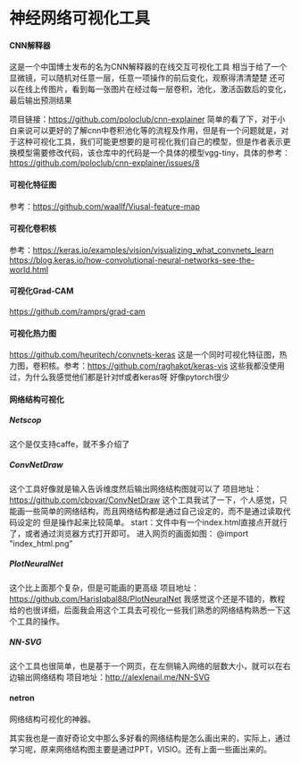# 神经网络可视化工具
#### CNN解释器
这是一个中国博士发布的名为CNN解释器的在线交互可视化工具
相当于给了一个显微镜，可以随机对任意一层，任意一项操作的前后变化，观察得清清楚楚
还可以在线上传图片，看到每一张图片在经过每一层卷积，池化，激活函数后的变化，最后输出预测结果

项目链接：https://github.com/poloclub/cnn-explainer
简单的看了下，对于小白来说可以更好的了解cnn中卷积池化等的流程及作用，但是有一个问题就是，对于这种可视化工具，我们可能更想要的是可视化我们自己的模型，但是作者表示更换模型需要修改代码，该仓库中的代码是一个具体的模型vgg-tiny，具体的参考：https://github.com/poloclub/cnn-explainer/issues/8
#### 可视化特征图
参考：https://github.com/waallf/Viusal-feature-map
#### 可视化卷积核
参考：https://keras.io/examples/vision/visualizing_what_convnets_learn
https://blog.keras.io/how-convolutional-neural-networks-see-the-world.html
#### 可视化Grad-CAM
https://github.com/ramprs/grad-cam
#### 可视化热力图
https://github.com/heuritech/convnets-keras
这是一个同时可视化特征图，热力图，卷积核。参考：https://github.com/raghakot/keras-vis
这些我都没使用过，为什么我感觉他们都是针对tf或者keras呀
好像pytorch很少
#### 网络结构可视化
##### Netscop
这个是仅支持caffe，就不多介绍了
##### ConvNetDraw
这个工具好像就是输入告诉维度然后输出网络结构图就可以了
项目地址：https://github.com/cbovar/ConvNetDraw
这个工具我试了一下，个人感觉，只能画一些简单的网络结构，而且网络结构都是通过自己设定的，而不是通过读取代码设定的
但是操作起来比较简单。
start：文件中有一个index.html直接点开就行了，或者通过浏览器方式打开即可。
进入网页的画面如图：
@import "index_html.png"
##### PlotNeuralNet
这个比上面那个复杂，但是可能画的更高级
项目地址：https://github.com/HarisIqbal88/PlotNeuralNet
我感觉这个还是不错的，教程给的也很详细，后面我会用这个工具去可视化一些我们熟悉的网络结构熟悉一下这个工具的操作。
##### NN-SVG
这个工具也很简单，也是基于一个网页，在左侧输入网络的层数大小，就可以在右边输出网络结构
项目地址：http://alexlenail.me/NN-SVG

#### netron
网络结构可视化的神器。

其实我也是一直好奇论文中那么多好看的网络结构是怎么画出来的，实际上，通过学习呢，原来网络结构图主要是通过PPT，VISIO。还有上面一些画出来的。